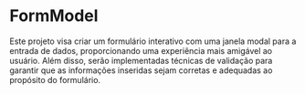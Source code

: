 # FormModel
Este projeto visa criar um formulário interativo com uma janela modal para a entrada de dados, proporcionando uma experiência mais amigável ao usuário. Além disso, serão implementadas técnicas de validação para garantir que as informações inseridas sejam corretas e adequadas ao propósito do formulário.
